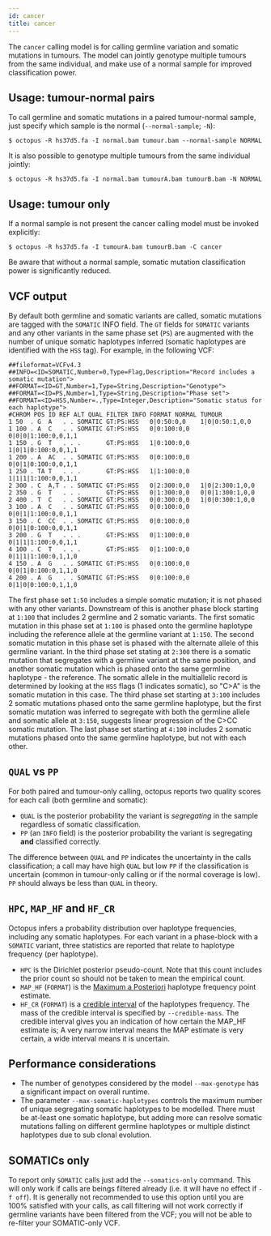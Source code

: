 ```yaml
---
id: cancer
title: cancer
---
```


The `cancer` calling model is for calling germline variation and somatic mutations in tumours. The model can jointly genotype multiple tumours from the same individual, and make use of a normal sample for improved classification power.

## Usage: tumour-normal pairs

To call germline and somatic mutations in a paired tumour-normal sample, just specify which sample is the normal (`--normal-sample`; `-N`):

```shell
$ octopus -R hs37d5.fa -I normal.bam tumour.bam --normal-sample NORMAL
```

It is also possible to genotype multiple tumours from the same individual jointly:

```shell
$ octopus -R hs37d5.fa -I normal.bam tumourA.bam tumourB.bam -N NORMAL
```

## Usage: tumour only

If a normal sample is not present the cancer calling model must be invoked explicitly:

```shell
$ octopus -R hs37d5.fa -I tumourA.bam tumourB.bam -C cancer
```

Be aware that without a normal sample, somatic mutation classification power is significantly reduced.

## VCF output

By default both germline and somatic variants are called, somatic mutations are tagged with the `SOMATIC` INFO field. The `GT` fields for `SOMATIC` variants and any other variants in the same phase set (`PS`) are augmented with the number of unique somatic haplotypes inferred (somatic haplotypes are identified with the `HSS` tag). For example, in the following VCF:

```
##fileformat=VCFv4.3
##INFO=<ID=SOMATIC,Number=0,Type=Flag,Description="Record includes a somatic mutation">
##FORMAT=<ID=GT,Number=1,Type=String,Description="Genotype">
##FORMAT=<ID=PS,Number=1,Type=String,Description="Phase set">
##FORMAT=<ID=HSS,Number=.,Type=Integer,Description="Somatic status for each haplotype">
#CHROM POS ID REF ALT QUAL FILTER INFO FORMAT NORMAL TUMOUR
1 50  . G  A   . . SOMATIC GT:PS:HSS   0|0:50:0,0    1|0|0:50:1,0,0
1 100 . A  C   . . SOMATIC GT:PS:HSS   0|0:100:0,0   0|0|0|1:100:0,0,1,1
1 150 . G  T   . . .       GT:PS:HSS   1|0:100:0,0   1|0|1|0:100:0,0,1,1
1 200 . A  AC  . . SOMATIC GT:PS:HSS   0|0:100:0,0   0|0|1|0:100:0,0,1,1
1 250 . TA T   . . .       GT:PS:HSS   1|1:100:0,0   1|1|1|1:100:0,0,1,1
2 300 . C  A,T . . SOMATIC GT:PS:HSS   0|2:300:0,0   1|0|2:300:1,0,0
2 350 . G  T   . . .       GT:PS:HSS   0|1:300:0,0   0|0|1:300:1,0,0
2 400 . T  C   . . SOMATIC GT:PS:HSS   0|0:300:0,0   1|0|0:300:1,0,0
3 100 . A  C   . . SOMATIC GT:PS:HSS   0|0:100:0,0   0|0|1|1:100:0,0,1,1
3 150 . C  CC  . . SOMATIC GT:PS:HSS   0|0:100:0,0   0|0|1|0:100:0,0,1,1
3 200 . G  T   . . .       GT:PS:HSS   0|1:100:0,0   0|1|1|1:100:0,0,1,1
4 100 . C  T   . . .       GT:PS:HSS   0|1:100:0,0   0|1|1|1:100:0,1,1,0
4 150 . A  G   . . SOMATIC GT:PS:HSS   0|0:100:0,0   0|0|1|0:100:0,1,1,0
4 200 . A  G   . . SOMATIC GT:PS:HSS   0|0:100:0,0   0|1|0|0:100:0,1,1,0
```

The first phase set `1:50` includes a simple somatic mutation; it is not phased with any other variants. Downstream of this is another phase block starting at `1:100` that includes 2 germline and 2 somatic variants. The first somatic mutation in this phase set at `1:100` is phased onto the germline haplotype including the reference allele at the germline variant at `1:150`. The second somatic mutation in this phase set is phased with the alternate allele of this germline variant. In the third phase set stating at `2:300` there is a somatic mutation that segregates with a germline variant at the same position, and another somatic mutation which is phased onto the same germline haplotype - the reference. The somatic allele in the multiallelic record is determined by looking at the `HSS` flags (1 indicates somatic), so "C>A" is the somatic mutation in this case. The third phase set starting at `3:100` includes 2 somatic mutations phased onto the same germline haplotype, but the first somatic mutation was inferred to segregate with both the germline allele and somatic allele at `3:150`, suggests linear progression of the C>CC somatic mutation. The last phase set starting at `4:100` includes 2 somatic mutations phased onto the same germline haplotype, but not with each other.

## `QUAL` vs `PP`

For both paired and tumour-only calling, octopus reports two quality scores for each call (both germline and somatic):

  * `QUAL` is the posterior probability the variant is *segregating* in the sample regardless of somatic classification.
  * `PP` (an `INFO` field) is the posterior probability the variant is segregating **and** classified correctly.

The difference between `QUAL` and `PP` indicates the uncertainty in the calls classification; a call may have high `QUAL` but low `PP` if the classification is uncertain (common in tumour-only calling or if the normal coverage is low). `PP` should always be less than `QUAL` in theory.

## `HPC`, `MAP_HF` and `HF_CR`

Octopus infers a probability distribution over haplotype frequencies, including any somatic haplotypes. For each variant in a phase-block with a `SOMATIC` variant, three statistics are reported that relate to haplotype frequency (per haplotype).

  * `HPC` is the Dirichlet posterior pseudo-count. Note that this count includes the prior count so should not be taken to mean the empirical count.
  * `MAP_HF` (`FORMAT`) is the [Maximum a Posteriori](https://en.wikipedia.org/wiki/Maximum_a_posteriori_estimation) haplotype frequency point estimate.
  * `HF_CR` (`FORMAT`) is a [credible interval](https://en.wikipedia.org/wiki/Credible_interval) of the haplotypes frequency. The mass of the credible interval is specified by `--credible-mass`. The credible interval gives you an indication of how certain the MAP_HF estimate is; A very narrow interval means the MAP estimate is very certain, a wide interval means it is uncertain.

## Performance considerations

* The number of genotypes considered by the model `--max-genotype` has a significant impact on overall runtime.
* The parameter `--max-somatic-haplotypes` controls the maximum number of unique segregating somatic haplotypes to be modelled. There must be at-least one somatic haplotype, but adding more can resolve somatic mutations falling on different germline haplotypes or multiple distinct haplotypes due to sub clonal evolution. 

## SOMATICs only

To report only `SOMATIC` calls just add the `--somatics-only` command. This will only work if calls are beings filtered already (i.e. it will have no effect if `-f off`). It is generally not recommended to use this option until you are 100% satisfied with your calls, as call filtering will not work correctly if germline variants have been filtered from the VCF; you will not be able to re-filter your SOMATIC-only VCF.